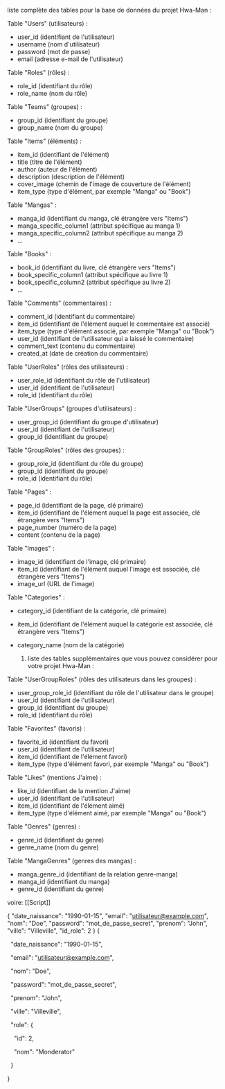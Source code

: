 liste complète des tables pour la base de données du projet Hwa-Man :

Table "Users" (utilisateurs) :

- user_id (identifiant de l'utilisateur)
- username (nom d'utilisateur)
- password (mot de passe)
- email (adresse e-mail de l'utilisateur)

Table "Roles" (rôles) :

- role_id (identifiant du rôle)
- role_name (nom du rôle)

Table "Teams" (groupes) :

- group_id (identifiant du groupe)
- group_name (nom du groupe)

Table "Items" (éléments) :

- item_id (identifiant de l'élément)
- title (titre de l'élément)
- author (auteur de l'élément)
- description (description de l'élément)
- cover_image (chemin de l'image de couverture de l'élément)
- item_type (type d'élément, par exemple "Manga" ou "Book")

Table "Mangas" :

- manga_id (identifiant du manga, clé étrangère vers "Items")
- manga_specific_column1 (attribut spécifique au manga 1)
- manga_specific_column2 (attribut spécifique au manga 2)
- ...

Table "Books" :

- book_id (identifiant du livre, clé étrangère vers "Items")
- book_specific_column1 (attribut spécifique au livre 1)
- book_specific_column2 (attribut spécifique au livre 2)
- ...

Table "Comments" (commentaires) :

- comment_id (identifiant du commentaire)
- item_id (identifiant de l'élément auquel le commentaire est associé)
- item_type (type d'élément associé, par exemple "Manga" ou "Book")
- user_id (identifiant de l'utilisateur qui a laissé le commentaire)
- comment_text (contenu du commentaire)
- created_at (date de création du commentaire)

Table "UserRoles" (rôles des utilisateurs) :

- user_role_id (identifiant du rôle de l'utilisateur)
- user_id (identifiant de l'utilisateur)
- role_id (identifiant du rôle)

Table "UserGroups" (groupes d'utilisateurs) :

- user_group_id (identifiant du groupe d'utilisateur)
- user_id (identifiant de l'utilisateur)
- group_id (identifiant du groupe)

Table "GroupRoles" (rôles des groupes) :

- group_role_id (identifiant du rôle du groupe)
- group_id (identifiant du groupe)
- role_id (identifiant du rôle)

Table "Pages" :

- page_id (identifiant de la page, clé primaire)
- item_id (identifiant de l'élément auquel la page est associée, clé étrangère vers "Items")
- page_number (numéro de la page)
- content (contenu de la page)

Table "Images" :

- image_id (identifiant de l'image, clé primaire)
- item_id (identifiant de l'élément auquel l'image est associée, clé étrangère vers "Items")
- image_url (URL de l'image)

Table "Categories" :

- category_id (identifiant de la catégorie, clé primaire)
- item_id (identifiant de l'élément auquel la catégorie est associée, clé étrangère vers "Items")
- category_name (nom de la catégorie)




	1. liste des tables supplémentaires que vous pouvez considérer pour votre projet Hwa-Man :	

Table "UserGroupRoles" (rôles des utilisateurs dans les groupes) :

- user_group_role_id (identifiant du rôle de l'utilisateur dans le groupe)
- user_id (identifiant de l'utilisateur)
- group_id (identifiant du groupe)
- role_id (identifiant du rôle)

Table "Favorites" (favoris) :

- favorite_id (identifiant du favori)
- user_id (identifiant de l'utilisateur)
- item_id (identifiant de l'élément favori)
- item_type (type d'élément favori, par exemple "Manga" ou "Book")

Table "Likes" (mentions J'aime) :

- like_id (identifiant de la mention J'aime)
- user_id (identifiant de l'utilisateur)
- item_id (identifiant de l'élément aimé)
- item_type (type d'élément aimé, par exemple "Manga" ou "Book")

Table "Genres" (genres) :

- genre_id (identifiant du genre)
- genre_name (nom du genre)

Table "MangaGenres" (genres des mangas) :

- manga_genre_id (identifiant de la relation genre-manga)
- manga_id (identifiant du manga)
- genre_id (identifiant du genre)


voire: [[Script]]




{
  "date_naissance": "1990-01-15",
  "email": "utilisateur@example.com",
  "nom": "Doe",
  "password": "mot_de_passe_secret",
  "prenom": "John",
  "ville": "Villeville",
  "id_role": 2
}
{

  "date_naissance": "1990-01-15",

  "email": "utilisateur@example.com",

  "nom": "Doe",

  "password": "mot_de_passe_secret",

  "prenom": "John",

  "ville": "Villeville",

  "role": {

    "id": 2,

    "nom": "Monderator"

  }

}